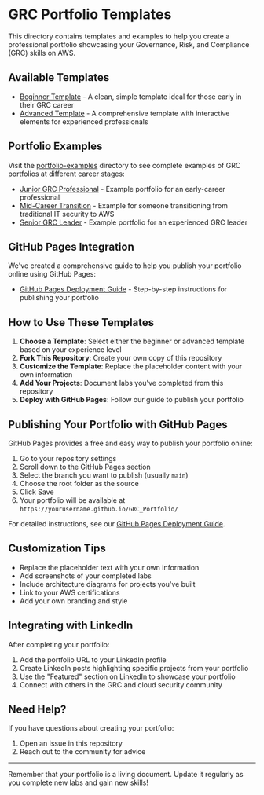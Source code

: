 # GRC Portfolio Templates

This directory contains templates and examples to help you create a professional portfolio showcasing your Governance, Risk, and Compliance (GRC) skills on AWS.

## Available Templates

- [Beginner Template](beginner-template.md) - A clean, simple template ideal for those early in their GRC career
- [Advanced Template](advanced-template.md) - A comprehensive template with interactive elements for experienced professionals

## Portfolio Examples

Visit the [portfolio-examples](portfolio-examples/) directory to see complete examples of GRC portfolios at different career stages:

- [Junior GRC Professional](portfolio-examples/junior-grc-portfolio.md) - Example portfolio for an early-career professional
- [Mid-Career Transition](portfolio-examples/mid-career-transition-portfolio.md) - Example for someone transitioning from traditional IT security to AWS
- [Senior GRC Leader](portfolio-examples/senior-grc-portfolio.md) - Example portfolio for an experienced GRC leader

## GitHub Pages Integration

We've created a comprehensive guide to help you publish your portfolio online using GitHub Pages:

- [GitHub Pages Deployment Guide](github-pages-guide.md) - Step-by-step instructions for publishing your portfolio

## How to Use These Templates

1. **Choose a Template**: Select either the beginner or advanced template based on your experience level
2. **Fork This Repository**: Create your own copy of this repository
3. **Customize the Template**: Replace the placeholder content with your own information
4. **Add Your Projects**: Document labs you've completed from this repository
5. **Deploy with GitHub Pages**: Follow our guide to publish your portfolio

## Publishing Your Portfolio with GitHub Pages

GitHub Pages provides a free and easy way to publish your portfolio online:

1. Go to your repository settings
2. Scroll down to the GitHub Pages section
3. Select the branch you want to publish (usually `main`)
4. Choose the root folder as the source
5. Click Save
6. Your portfolio will be available at `https://yourusername.github.io/GRC_Portfolio/`

For detailed instructions, see our [GitHub Pages Deployment Guide](github-pages-guide.md).

## Customization Tips

- Replace the placeholder text with your own information
- Add screenshots of your completed labs
- Include architecture diagrams for projects you've built
- Link to your AWS certifications
- Add your own branding and style

## Integrating with LinkedIn

After completing your portfolio:

1. Add the portfolio URL to your LinkedIn profile
2. Create LinkedIn posts highlighting specific projects from your portfolio
3. Use the "Featured" section on LinkedIn to showcase your portfolio
4. Connect with others in the GRC and cloud security community

## Need Help?

If you have questions about creating your portfolio:

1. Open an issue in this repository
2. Reach out to the community for advice

---

Remember that your portfolio is a living document. Update it regularly as you complete new labs and gain new skills! 